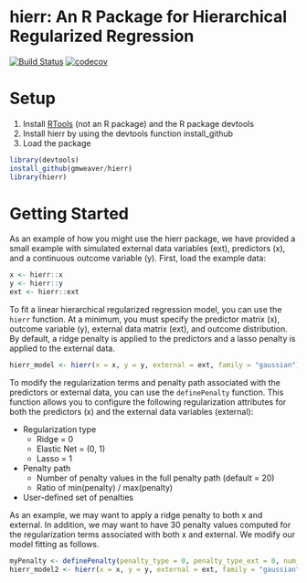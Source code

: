 # hierr: An R Package for Hierarchical Regularized Regression

[![Build Status](https://travis-ci.org/gmweaver/hierr.svg?branch=master)](https://travis-ci.org/gmweaver/hierr)
[![codecov](https://codecov.io/gh/gmweaver/hierr/branch/master/graph/badge.svg)](https://codecov.io/gh/gmweaver/hierr)

# Setup

1. Install [RTools](https://cran.r-project.org/bin/windows/Rtools/) (not an R package) and the R package devtools
2. Install hierr by using the devtools function install_github
3. Load the package

```R
library(devtools)
install_github(gmweaver/hierr)
library(hierr)
```

# Getting Started

As an example of how you might use the hierr package, we have provided a small example with simulated external data variables (ext), predictors (x), and a continuous outcome variable (y). First, load the example data:

```R
x <- hierr::x
y <- hierr::y
ext <- hierr::ext
```

To fit a linear hierarchical regularized regression model, you can use the `hierr` function. At a minimum, you must specify the predictor matrix (x), outcome variable (y), external data matrix (ext), and outcome distribution. By default, a ridge penalty is applied to the predictors and a lasso penalty is applied to the external data.

```R
hierr_model <- hierr(x = x, y = y, external = ext, family = "gaussian")
```

To modify the regularization terms and penalty path associated with the predictors or external data, you can use the `definePenalty` function. This function allows you to configure the following regularization attributes for both the predictors (x) and the external data variables (external):

* Regularization type 
    - Ridge = 0
    - Elastic Net = (0, 1)
    - Lasso = 1
* Penalty path
    - Number of penalty values in the full penalty path (default = 20)
    - Ratio of min(penalty) / max(penalty) 
* User-defined set of penalties

As an example, we may want to apply a ridge penalty to both x and external. In addition, we may want to have 30 penalty values computed for the regularization terms associated with both x and external. We modify our model fitting as follows.

```R
myPenalty <- definePenalty(penalty_type = 0, penalty_type_ext = 0, num_penalty = 30, num_penalty_ext = 30)
hierr_model2 <- hierr(x = x, y = y, external = ext, family = "gaussian", penalty = myPenalty)
```
